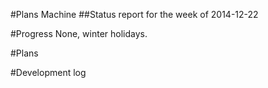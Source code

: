 #Plans Machine
##Status report for the week of 2014-12-22

#Progress
None, winter holidays.

#Plans

#Development log
